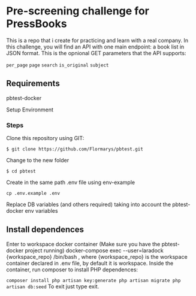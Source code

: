 # Pre-screening challenge for PressBooks

This is a repo that i create for practicing and learn with a real company. In this challenge, you will find an API with one main endpoint: a book list in JSON format. 
This is the opnional GET parameters that the API supports:

`
per_page
`
`
page
`
`
search
`
`
is_original
`
`
subject
`


## Requirements

pbtest-docker

Setup Environment

### Steps

Clone this repository using GIT:

`
$ git clone https://github.com/Flormarys/pbtest.git
`
   
Change to the new folder

`
$ cd pbtest
`

Create in the same path .env file using env-example

`
cp .env.example .env
`

Replace DB variables (and others required) taking into account the pbtest-docker env variables

## Install dependences

Enter to workspace docker container (Make sure you have the pbtest-docker project running) docker-compose exec --user=laradock {workspace_repo} /bin/bash , where {workspace_repo} is the workspace container declared in .env file, by default it is workspace.
Inside the container, run composer to install PHP dependences: 

`
composer install
php artisan key:generate
php artisan migrate
php artisan db:seed
`
To exit just type exit.
